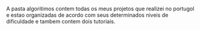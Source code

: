 A pasta algoritimos contem todas os meus projetos que realizei no portugol e estao organizadas de acordo com seus determinados niveis de dificuldade e tambem contem dois tutoriais.
